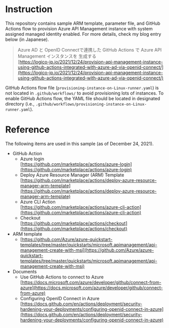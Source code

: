 # Instruction

This repository contains sample ARM template, parameter file, and GitHub Actions flow to provision Azure API Management instance with system assigned managed identity enabled.
For more details, check my blog entry below (in Japanese).

> Azure AD と OpenID Connectで連携した GitHub Actions で Azure API Management インスタンスを 生成する<br>
> [https://logico-jp.io/2021/12/24/provision-api-management-instance-using-github-actions-integrated-with-azure-ad-via-openid-connect/](https://logico-jp.io/2021/12/24/provision-api-management-instance-using-github-actions-integrated-with-azure-ad-via-openid-connect/)

GitHub Actions flow file (`provisioning-instance-on-Linux-runner.yaml`) is not located in `.github/workflows/` to avoid provisioning lots of instances. To enable GitHub Actions flow, the YAML file should be located in designated directory (i.e., `.github/workflows/provisioning-instance-on-Linux-runner.yaml`).

# Reference

The following items are used in this sample (as of December 24, 2021).

- GitHub Action
  - Azure login<br>
    [https://github.com/marketplace/actions/azure-login](https://github.com/marketplace/actions/azure-login)  
  - Deploy Azure Resource Manager (ARM) Template<br>
    [https://github.com/marketplace/actions/deploy-azure-resource-manager-arm-template](https://github.com/marketplace/actions/deploy-azure-resource-manager-arm-template)
  - Azure CLI Action<br> 
    [https://github.com/marketplace/actions/azure-cli-action](https://github.com/marketplace/actions/azure-cli-action)
  - Checkout<br>
    [https://github.com/marketplace/actions/checkout](https://github.com/marketplace/actions/checkout)
- ARM template
  - [https://github.com/Azure/azure-quickstart-templates/tree/master/quickstarts/microsoft.apimanagement/api-management-create-with-msi](https://github.com/Azure/azure-quickstart-templates/tree/master/quickstarts/microsoft.apimanagement/api-management-create-with-msi) 
- Documents
  - Use GitHub Actions to connect to Azure<br>[https://docs.microsoft.com/azure/developer/github/connect-from-azure](https://docs.microsoft.com/azure/developer/github/connect-from-azure)
  -  Configuring OpenID Connect in Azure<br>
     [https://docs.github.com/en/actions/deployment/security-hardening-your-deployments/configuring-openid-connect-in-azure](https://docs.github.com/en/actions/deployment/security-hardening-your-deployments/configuring-openid-connect-in-azure)
